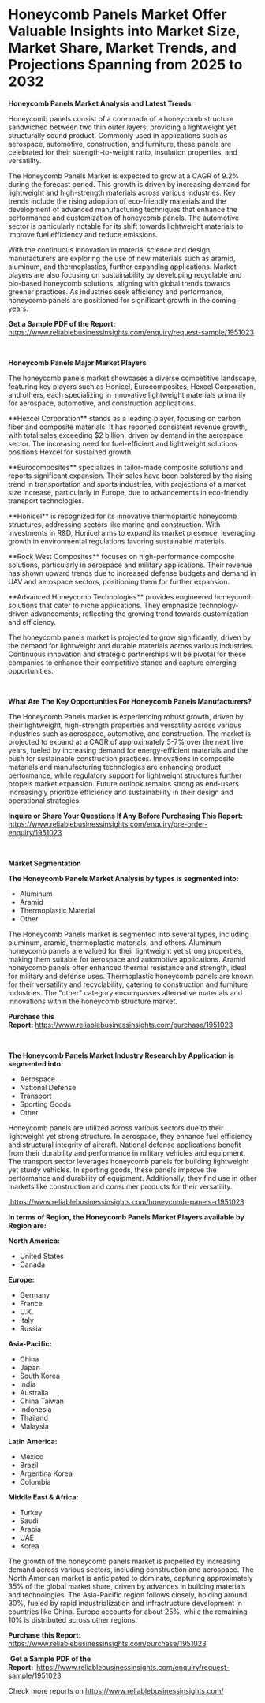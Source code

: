 <p><h1>Honeycomb Panels Market Offer Valuable Insights into Market Size, Market Share, Market Trends, and Projections Spanning from 2025 to 2032</h1></p><p><strong>Honeycomb Panels Market Analysis and Latest Trends</strong></p>
<p><p>Honeycomb panels consist of a core made of a honeycomb structure sandwiched between two thin outer layers, providing a lightweight yet structurally sound product. Commonly used in applications such as aerospace, automotive, construction, and furniture, these panels are celebrated for their strength-to-weight ratio, insulation properties, and versatility.</p><p>The Honeycomb Panels Market is expected to grow at a CAGR of 9.2% during the forecast period. This growth is driven by increasing demand for lightweight and high-strength materials across various industries. Key trends include the rising adoption of eco-friendly materials and the development of advanced manufacturing techniques that enhance the performance and customization of honeycomb panels. The automotive sector is particularly notable for its shift towards lightweight materials to improve fuel efficiency and reduce emissions.</p><p>With the continuous innovation in material science and design, manufacturers are exploring the use of new materials such as aramid, aluminum, and thermoplastics, further expanding applications. Market players are also focusing on sustainability by developing recyclable and bio-based honeycomb solutions, aligning with global trends towards greener practices. As industries seek efficiency and performance, honeycomb panels are positioned for significant growth in the coming years.</p></p>
<p><strong>Get a Sample PDF of the Report:&nbsp;</strong> <a href="https://www.reliablebusinessinsights.com/enquiry/request-sample/1951023?utm_campaign=3050&utm_medium=2&utm_source=Github&utm_content=ia&utm_term=31032025&utm_id=honeycomb-panels">https://www.reliablebusinessinsights.com/enquiry/request-sample/1951023</a></p>
<p>&nbsp;</p>
<p><strong>Honeycomb Panels Major Market Players</strong></p>
<p><p>The honeycomb panels market showcases a diverse competitive landscape, featuring key players such as Honicel, Eurocomposites, Hexcel Corporation, and others, each specializing in innovative lightweight materials primarily for aerospace, automotive, and construction applications.</p><p>**Hexcel Corporation** stands as a leading player, focusing on carbon fiber and composite materials. It has reported consistent revenue growth, with total sales exceeding $2 billion, driven by demand in the aerospace sector. The increasing need for fuel-efficient and lightweight solutions positions Hexcel for sustained growth.</p><p>**Eurocomposites** specializes in tailor-made composite solutions and reports significant expansion. Their sales have been bolstered by the rising trend in transportation and sports industries, with projections of a market size increase, particularly in Europe, due to advancements in eco-friendly transport technologies.</p><p>**Honicel** is recognized for its innovative thermoplastic honeycomb structures, addressing sectors like marine and construction. With investments in R&D, Honicel aims to expand its market presence, leveraging growth in environmental regulations favoring sustainable materials.</p><p>**Rock West Composites** focuses on high-performance composite solutions, particularly in aerospace and military applications. Their revenue has shown upward trends due to increased defense budgets and demand in UAV and aerospace sectors, positioning them for further expansion.</p><p>**Advanced Honeycomb Technologies** provides engineered honeycomb solutions that cater to niche applications. They emphasize technology-driven advancements, reflecting the growing trend towards customization and efficiency.</p><p>The honeycomb panels market is projected to grow significantly, driven by the demand for lightweight and durable materials across various industries. Continuous innovation and strategic partnerships will be pivotal for these companies to enhance their competitive stance and capture emerging opportunities.</p></p>
<p>&nbsp;</p>
<p><strong>What Are The Key Opportunities For Honeycomb Panels Manufacturers?</strong></p>
<p><p>The Honeycomb Panels market is experiencing robust growth, driven by their lightweight, high-strength properties and versatility across various industries such as aerospace, automotive, and construction. The market is projected to expand at a CAGR of approximately 5-7% over the next five years, fueled by increasing demand for energy-efficient materials and the push for sustainable construction practices. Innovations in composite materials and manufacturing technologies are enhancing product performance, while regulatory support for lightweight structures further propels market expansion. Future outlook remains strong as end-users increasingly prioritize efficiency and sustainability in their design and operational strategies.</p></p>
<p><strong>Inquire or Share Your Questions If Any Before Purchasing This Report:</strong> <a href="https://www.reliablebusinessinsights.com/enquiry/pre-order-enquiry/1951023?utm_campaign=3050&utm_medium=2&utm_source=Github&utm_content=ia&utm_term=31032025&utm_id=honeycomb-panels">https://www.reliablebusinessinsights.com/enquiry/pre-order-enquiry/1951023</a></p>
<p>&nbsp;</p>
<p><strong>Market Segmentation</strong></p>
<p><strong>The Honeycomb Panels Market Analysis by types is segmented into:</strong></p>
<p><ul><li>Aluminum</li><li>Aramid</li><li>Thermoplastic Material</li><li>Other</li></ul></p>
<p><p>The Honeycomb Panels market is segmented into several types, including aluminum, aramid, thermoplastic materials, and others. Aluminum honeycomb panels are valued for their lightweight yet strong properties, making them suitable for aerospace and automotive applications. Aramid honeycomb panels offer enhanced thermal resistance and strength, ideal for military and defense uses. Thermoplastic honeycomb panels are known for their versatility and recyclability, catering to construction and furniture industries. The "other" category encompasses alternative materials and innovations within the honeycomb structure market.</p></p>
<p><strong>Purchase this Report:&nbsp;</strong><a href="https://www.reliablebusinessinsights.com/purchase/1951023?utm_campaign=3050&utm_medium=2&utm_source=Github&utm_content=ia&utm_term=31032025&utm_id=honeycomb-panels">https://www.reliablebusinessinsights.com/purchase/1951023</a></p>
<p>&nbsp;</p>
<p><strong>The Honeycomb Panels Market Industry Research by Application is segmented into:</strong></p>
<p><ul><li>Aerospace</li><li>National Defense</li><li>Transport</li><li>Sporting Goods</li><li>Other</li></ul></p>
<p><p>Honeycomb panels are utilized across various sectors due to their lightweight yet strong structure. In aerospace, they enhance fuel efficiency and structural integrity of aircraft. National defense applications benefit from their durability and performance in military vehicles and equipment. The transport sector leverages honeycomb panels for building lightweight yet sturdy vehicles. In sporting goods, these panels improve the performance and durability of equipment. Additionally, they find use in other markets like construction and consumer products for their versatility.</p></p>
<p><a href="https://www.reliablebusinessinsights.com/honeycomb-panels-r1951023?utm_campaign=3050&utm_medium=2&utm_source=Github&utm_content=ia&utm_term=31032025&utm_id=honeycomb-panels">&nbsp;https://www.reliablebusinessinsights.com/honeycomb-panels-r1951023</a></p>
<p><strong>In terms of Region, the Honeycomb Panels Market Players available by Region are:</strong></p>
<p>
    <p> <strong> North America: </strong>
        <ul>
            <li>United States</li>
            <li>Canada</li>
        </ul>
        </p> 
    <p> <strong> Europe: </strong>
        <ul>
            <li>Germany</li>
            <li>France</li>
            <li>U.K.</li>
            <li>Italy</li>
            <li>Russia</li>
        </ul>
        </p> 
    <p> <strong> Asia-Pacific: </strong>
        <ul>
            <li>China</li>
            <li>Japan</li>
            <li>South Korea</li>
            <li>India</li>
            <li>Australia</li>
            <li>China Taiwan</li>
            <li>Indonesia</li>
            <li>Thailand</li>
            <li>Malaysia</li>
        </ul>
        </p> 
    <p> <strong> Latin America: </strong>
        <ul>
            <li>Mexico</li>
            <li>Brazil</li>
            <li>Argentina Korea</li>
            <li>Colombia</li>
        </ul>
        </p> 
    <p> <strong> Middle East & Africa: </strong>
        <ul>
            <li>Turkey</li>
            <li>Saudi</li>
            <li>Arabia</li>
            <li>UAE</li>
            <li>Korea</li>
        </ul>
    </p>
    </p>
<p><p>The growth of the honeycomb panels market is propelled by increasing demand across various sectors, including construction and aerospace. The North American market is anticipated to dominate, capturing approximately 35% of the global market share, driven by advances in building materials and technologies. The Asia-Pacific region follows closely, holding around 30%, fueled by rapid industrialization and infrastructure development in countries like China. Europe accounts for about 25%, while the remaining 10% is distributed across other regions.</p></p>
<p><strong>Purchase this Report: </strong><a href="https://www.reliablebusinessinsights.com/purchase/1951023?utm_campaign=3050&utm_medium=2&utm_source=Github&utm_content=ia&utm_term=31032025&utm_id=honeycomb-panels">https://www.reliablebusinessinsights.com/purchase/1951023</a></p>
<p>&nbsp;<strong>Get a Sample PDF of the Report:&nbsp;&nbsp;</strong><a href="https://www.reliablebusinessinsights.com/enquiry/request-sample/1951023?utm_campaign=3050&utm_medium=2&utm_source=Github&utm_content=ia&utm_term=31032025&utm_id=honeycomb-panels">https://www.reliablebusinessinsights.com/enquiry/request-sample/1951023</a></p>
<p><strong></strong></p>
<p>Check more reports on <a href="https://www.reliablebusinessinsights.com/?utm_campaign=3050&utm_medium=2&utm_source=Github&utm_content=ia&utm_term=31032025&utm_id=honeycomb-panels">https://www.reliablebusinessinsights.com/</a></p>